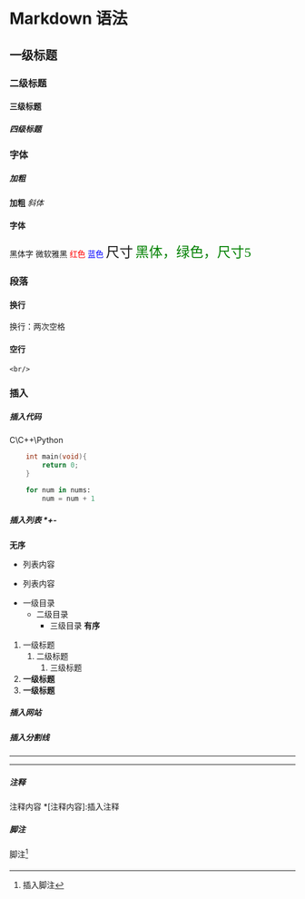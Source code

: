 # Markdown 语法

## 一级标题
### 二级标题
#### 三级标题
##### 四级标题

### 字体
##### 加粗
**加粗**
*斜体*
#### 字体
<font face="宋体">黑体字</font>
<font face="微软雅黑">微软雅黑</font>
<font color=red>红色</font>
<font color=Blue>蓝色</font>
<font size=5>尺寸</font>
<font face="黑体" color=green size=5>黑体，绿色，尺寸5</font>


### 段落
#### 换行
换行：两次空格
#### 空行 
```
<br/>
```



### 插入
##### 插入代码
C\C++\Python
```C++
    int main(void){
        return 0;
    }
```
```Python
    for num in nums:
        num = num + 1
```
##### 插入列表 *+-
**无序**
* 列表内容
+ 列表内容
- 一级目录
   - 二级目录
      - 三级目录
**有序**
1. 一级标题
   1. 二级标题
      1. 三级标题
2. **一级标题**
3. **一级标题**



##### 插入网站
[超链接名]:https://www.baidu.com/

##### 插入分割线
---
***



##### 注释
注释内容
*[注释内容]:插入注释
##### 脚注
脚注[^1]
[^1]:插入脚注
#### 